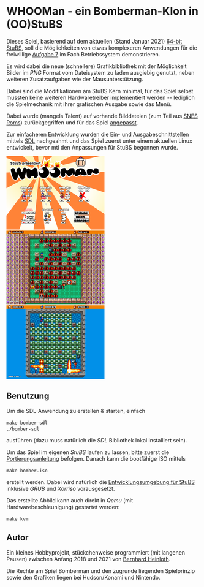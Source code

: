 WHOOMan - ein Bomberman-Klon in (OO)StuBS
=========================================

Dieses Spiel, basierend auf dem aktuellen (Stand Januar 2021) 
[64-bit StuBS](https://gitlab.cs.fau.de/i4/bs/stubs),
soll die Möglichkeiten von etwas komplexeren Anwendungen für die freiwillige 
[Aufgabe 7](https://www4.cs.fau.de/Lehre/WS20/V_BS/Uebungen/aufgabe7/a7.shtml)
im Fach Betriebssystem demonstrieren.

Es wird dabei die neue (schnellere) Grafikbibliothek mit der Möglichkeit 
Bilder im *PNG* Format vom Dateisystem zu laden ausgiebig genutzt, neben
weiteren Zusatzaufgaben wie der Mausunterstützung.

Dabei sind die Modifikationen am StuBS Kern minimal, für das Spiel selbst
mussten keine weiteren Hardwaretreiber implementiert werden -- lediglich die
Spielmechanik mit ihrer grafischen Ausgabe sowie das Menü.

Dabei wurde (mangels Talent) auf vorhande Bilddateien (zum Teil aus 
[SNES Roms](https://www.spriters-resource.com/snes/sbomber/sheet/60462/))
zurückgegriffen und für das Spiel [angepasst](https://de.wikipedia.org/wiki/Hqx).

Zur einfacheren Entwicklung wurden die Ein- und Ausgabeschnittstellen mittels
[SDL](https://de.wikipedia.org/wiki/Simple_DirectMedia_Layer) nachgeahmt und
das Spiel zuerst unter einem aktuellen Linux entwickelt, bevor mti den
Anpassungen für StuBS begonnen wurde.

<img src="screenshot_1.png"  width="256" height="192">
<img src="screenshot_2.png"  width="256" height="192">
<img src="screenshot_3.png"  width="256" height="192">


Benutzung
---------

Um die SDL-Anwendung zu erstellen & starten, einfach

    make bomber-sdl
    ./bomber-sdl

ausführen (dazu muss natürlich die *SDL* Bibliothek lokal installiert sein).

Um das Spiel im eigenen *StuBS* laufen zu lassen, bitte zuerst die
[Portierungsanleitung](stubs/PORTING.md) befolgen.
Danach kann die bootfähige ISO mittels

    make bomber.iso

erstellt werden. Dabei wird natürlich die
[Entwicklungsumgebung für StuBS](https://www4.cs.fau.de/Lehre/WS20/V_BS/Uebungen/aufgabe1/env.shtml)
inklusive *GRUB* und *Xorriso* vorausgesetzt.

Das erstellte Abbild kann auch direkt in *Qemu* (mit Hardwarebeschleunigung)
gestartet werden:

    make kvm


Autor
-----

Ein kleines Hobbyprojekt, stückchenweise programmiert (mit langenen Pausen)
zwischen Anfang 2018 und 2021 von [Bernhard Heinloth](mailto:bernhard@heinloth.net).

Die Rechte am Spiel Bomberman und den zugrunde liegenden Spielprinzip sowie den
Grafiken liegen bei Hudson/Konami und Nintendo.
